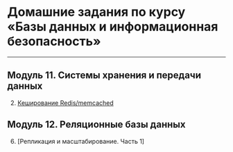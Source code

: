 # Домашние задания по курсу «Базы данных и информационная безопасность»

---

## Модуль 11. Системы хранения и передачи данных

 2. [Кеширование Redis/memcached](https://github.com/AstaKrom/sdb-homeworks/blob/main/2.md)
 

## Модуль 12. Реляционные базы данных
6. [Репликация и масштабирование. Часть 1]
